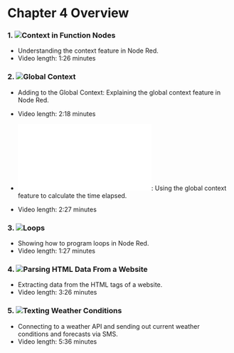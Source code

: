 # Chapter 4 Overview

### 1. ![Context in Function Nodes](../Chapter%204%20-%20Function%20Nodes/1.%20Context%20in%20Function%20Nodes)

- Understanding the context feature in Node Red. 
- Video length: 1:26 minutes

### 2. ![Global Context](../Chapter%204%20-%20Function%20Nodes/2.%20Global%20Context)

- Adding to the Global Context: Explaining the global context feature in Node Red. 
- Video length: 2:18 minutes

- ![Global Context, Calculating Elapsed Time](../Chapter%204%20-%20Function%20Nodes/2.%20Global%20Context/Global%20Context%2C%20Calculating%20Elapsed%20Time.md): Using the global context feature to calculate the time elapsed.
- Video length: 2:27 minutes

### 3. ![Loops](../Chapter%204%20-%20Function%20Nodes/3.%20Loops)

- Showing how to program loops in Node Red. 
- Video length: 1:27 minutes

### 4. ![Parsing HTML Data From a Website](../Chapter%204%20-%20Function%20Nodes/4.%20Parsing%20HTML%20Data%20From%20a%20Website)

- Extracting data from the HTML tags of a website.
- Video length: 3:26 minutes

### 5. ![Texting Weather Conditions](../Chapter%204%20-%20Function%20Nodes/5.%20Texting%20Weather%20Conditions)

- Connecting to a weather API and sending out current weather conditions and forecasts via SMS. 
- Video length: 5:36 minutes
